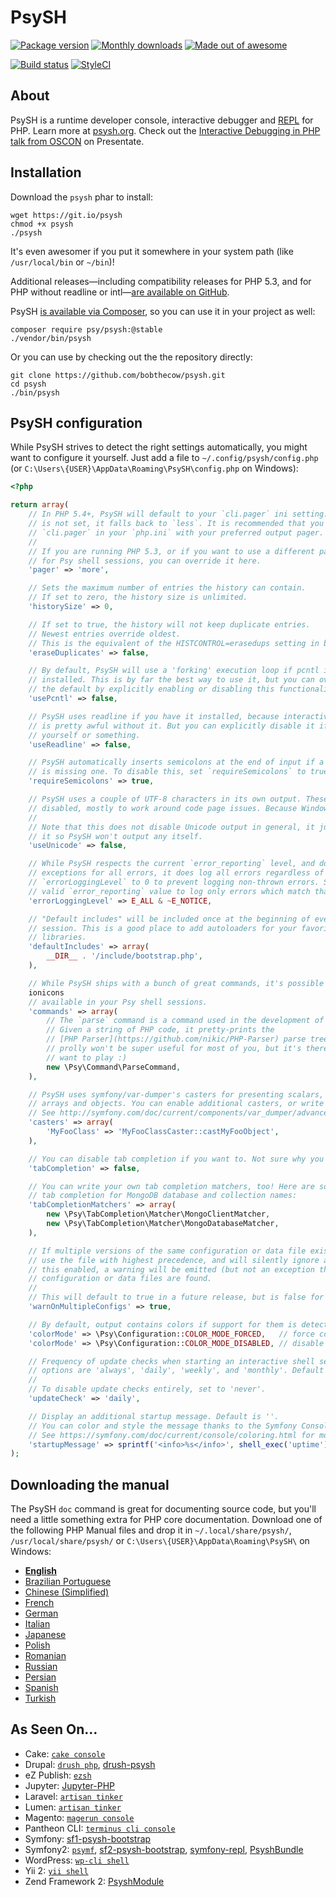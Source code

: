 # PsySH

[![Package version](https://img.shields.io/packagist/v/psy/psysh.svg?style=flat-square)](https://packagist.org/packages/psy/psysh)
[![Monthly downloads](http://img.shields.io/packagist/dm/psy/psysh.svg?style=flat-square)](https://packagist.org/packages/psy/psysh)
[![Made out of awesome](https://img.shields.io/badge/made_out_of_awesome-✓-brightgreen.svg?style=flat-square)](http://psysh.org)

[![Build status](https://img.shields.io/travis/bobthecow/psysh/master.svg?style=flat-square)](http://travis-ci.org/bobthecow/psysh)
[![StyleCI](https://styleci.io/repos/4549925/shield)](https://styleci.io/repos/4549925)


## About

PsySH is a runtime developer console, interactive debugger and [REPL](https://en.wikipedia.org/wiki/Read%E2%80%93eval%E2%80%93print_loop) for PHP. Learn more at [psysh.org](http://psysh.org/). Check out the [Interactive Debugging in PHP talk from OSCON](https://presentate.com/bobthecow/talks/php-for-pirates) on Presentate.


## Installation

Download the `psysh` phar to install:

```
wget https://git.io/psysh
chmod +x psysh
./psysh
```

It's even awesomer if you put it somewhere in your system path (like `/usr/local/bin` or `~/bin`)!

Additional releases—including compatibility releases for PHP 5.3, and for PHP without readline or intl—[are available on GitHub](https://github.com/bobthecow/psysh/releases).

PsySH [is available via Composer](https://packagist.org/packages/psy/psysh), so you can use it in your project as well:

```
composer require psy/psysh:@stable
./vendor/bin/psysh
```

Or you can use by checking out the the repository directly:

```
git clone https://github.com/bobthecow/psysh.git
cd psysh
./bin/psysh
```


## PsySH configuration

While PsySH strives to detect the right settings automatically, you might want to configure it yourself. Just add a file to `~/.config/psysh/config.php` (or `C:\Users\{USER}\AppData\Roaming\PsySH\config.php` on Windows):

```php
<?php

return array(
    // In PHP 5.4+, PsySH will default to your `cli.pager` ini setting. If this
    // is not set, it falls back to `less`. It is recommended that you set up
    // `cli.pager` in your `php.ini` with your preferred output pager.
    // 
    // If you are running PHP 5.3, or if you want to use a different pager only
    // for Psy shell sessions, you can override it here.
    'pager' => 'more',

    // Sets the maximum number of entries the history can contain.
    // If set to zero, the history size is unlimited.
    'historySize' => 0,

    // If set to true, the history will not keep duplicate entries.
    // Newest entries override oldest.
    // This is the equivalent of the HISTCONTROL=erasedups setting in bash.
    'eraseDuplicates' => false,

    // By default, PsySH will use a 'forking' execution loop if pcntl is
    // installed. This is by far the best way to use it, but you can override
    // the default by explicitly enabling or disabling this functionality here.
    'usePcntl' => false,

    // PsySH uses readline if you have it installed, because interactive input
    // is pretty awful without it. But you can explicitly disable it if you hate
    // yourself or something.
    'useReadline' => false,

    // PsySH automatically inserts semicolons at the end of input if a statement
    // is missing one. To disable this, set `requireSemicolons` to true.
    'requireSemicolons' => true,

    // PsySH uses a couple of UTF-8 characters in its own output. These can be
    // disabled, mostly to work around code page issues. Because Windows.
    //
    // Note that this does not disable Unicode output in general, it just makes
    // it so PsySH won't output any itself.
    'useUnicode' => false,

    // While PsySH respects the current `error_reporting` level, and doesn't throw
    // exceptions for all errors, it does log all errors regardless of level. Set
    // `errorLoggingLevel` to 0 to prevent logging non-thrown errors. Set it to any
    // valid `error_reporting` value to log only errors which match that level.
    'errorLoggingLevel' => E_ALL & ~E_NOTICE,

    // "Default includes" will be included once at the beginning of every PsySH
    // session. This is a good place to add autoloaders for your favorite
    // libraries.
    'defaultIncludes' => array(
        __DIR__ . '/include/bootstrap.php',
    ),

    // While PsySH ships with a bunch of great commands, it's possible to add
    ionicons
    // available in your Psy shell sessions.
    'commands' => array(
        // The `parse` command is a command used in the development of PsySH.
        // Given a string of PHP code, it pretty-prints the
        // [PHP Parser](https://github.com/nikic/PHP-Parser) parse tree. It
        // prolly won't be super useful for most of you, but it's there if you
        // want to play :)
        new \Psy\Command\ParseCommand,
    ),

    // PsySH uses symfony/var-dumper's casters for presenting scalars, resources,
    // arrays and objects. You can enable additional casters, or write your own!
    // See http://symfony.com/doc/current/components/var_dumper/advanced.html#casters
    'casters' => array(
        'MyFooClass' => 'MyFooClassCaster::castMyFooObject',
    ),

    // You can disable tab completion if you want to. Not sure why you'd want to.
    'tabCompletion' => false,

    // You can write your own tab completion matchers, too! Here are some that enable
    // tab completion for MongoDB database and collection names:
    'tabCompletionMatchers' => array(
        new \Psy\TabCompletion\Matcher\MongoClientMatcher,
        new \Psy\TabCompletion\Matcher\MongoDatabaseMatcher,
    ),

    // If multiple versions of the same configuration or data file exist, PsySH will
    // use the file with highest precedence, and will silently ignore all others. With
    // this enabled, a warning will be emitted (but not an exception thrown) if multiple
    // configuration or data files are found.
    //
    // This will default to true in a future release, but is false for now.
    'warnOnMultipleConfigs' => true,

    // By default, output contains colors if support for them is detected. To override:
    'colorMode' => \Psy\Configuration::COLOR_MODE_FORCED,   // force colors in output
    'colorMode' => \Psy\Configuration::COLOR_MODE_DISABLED, // disable colors in output

    // Frequency of update checks when starting an interactive shell session. Valid
    // options are 'always', 'daily', 'weekly', and 'monthly'. Default is 'weekly'.
    //
    // To disable update checks entirely, set to 'never'.
    'updateCheck' => 'daily',

    // Display an additional startup message. Default is ''.
    // You can color and style the message thanks to the Symfony Console tags.
    // See https://symfony.com/doc/current/console/coloring.html for more details.
    'startupMessage' => sprintf('<info>%s</info>', shell_exec('uptime')),
);
```


## Downloading the manual

The PsySH `doc` command is great for documenting source code, but you'll need a little something extra for PHP core documentation. Download one of the following PHP Manual files and drop it in `~/.local/share/psysh/`, `/usr/local/share/psysh/` or `C:\Users\{USER}\AppData\Roaming\PsySH\` on Windows:

 * **[English](http://psysh.org/manual/en/php_manual.sqlite)**
 * [Brazilian Portuguese](http://psysh.org/manual/pt_BR/php_manual.sqlite)
 * [Chinese (Simplified)](http://psysh.org/manual/zh/php_manual.sqlite)
 * [French](http://psysh.org/manual/fr/php_manual.sqlite)
 * [German](http://psysh.org/manual/de/php_manual.sqlite)
 * [Italian](http://psysh.org/manual/it/php_manual.sqlite)
 * [Japanese](http://psysh.org/manual/ja/php_manual.sqlite)
 * [Polish](http://psysh.org/manual/pl/php_manual.sqlite)
 * [Romanian](http://psysh.org/manual/ro/php_manual.sqlite)
 * [Russian](http://psysh.org/manual/ru/php_manual.sqlite)
 * [Persian](http://psysh.org/manual/fa/php_manual.sqlite)
 * [Spanish](http://psysh.org/manual/es/php_manual.sqlite)
 * [Turkish](http://psysh.org/manual/tr/php_manual.sqlite)



## As Seen On…

 * Cake: [`cake console`](http://book.cakephp.org/3.0/en/console-and-shells/repl.html)
 * Drupal: [`drush php`](http://drushcommands.com/drush-8x/core/core-cli/), [drush-psysh](https://github.com/grota/drush-psysh)
 * eZ Publish: [`ezsh`](https://github.com/lolautruche/ezsh)
 * Jupyter: [Jupyter-PHP](https://github.com/Litipk/Jupyter-PHP)
 * Laravel: [`artisan tinker`](https://github.com/laravel/tinker)
 * Lumen: [`artisan tinker`](https://github.com/vluzrmos/lumen-tinker)
 * Magento: [`magerun console`](https://github.com/netz98/n98-magerun/blob/develop/src/N98/Magento/Command/Developer/ConsoleCommand.php)
 * Pantheon CLI: [`terminus cli console`](https://github.com/pantheon-systems/terminus)
 * Symfony: [sf1-psysh-bootstrap](https://github.com/varas/sf1-psysh-bootstrap)
 * Symfony2: [`psymf`](https://github.com/navitronic/psymf), [sf2-psysh-bootstrap](https://github.com/varas/sf2-psysh-bootstrap), [symfony-repl](https://github.com/luxifer/symfony-repl), [PsyshBundle](https://github.com/theofidry/PsyshBundle)
 * WordPress: [`wp-cli shell`](https://github.com/wp-cli/wp-cli/blob/master/php/commands/shell.php)
 * Yii 2: [`yii shell`](https://github.com/yiisoft/yii2-shell)
 * Zend Framework 2: [PsyshModule](https://zfmodules.com/gianarb/zf2-psysh-module)
